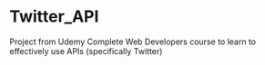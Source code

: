 # Twitter_API
Project from Udemy Complete Web Developers course to learn to effectively use APIs (specifically Twitter)
